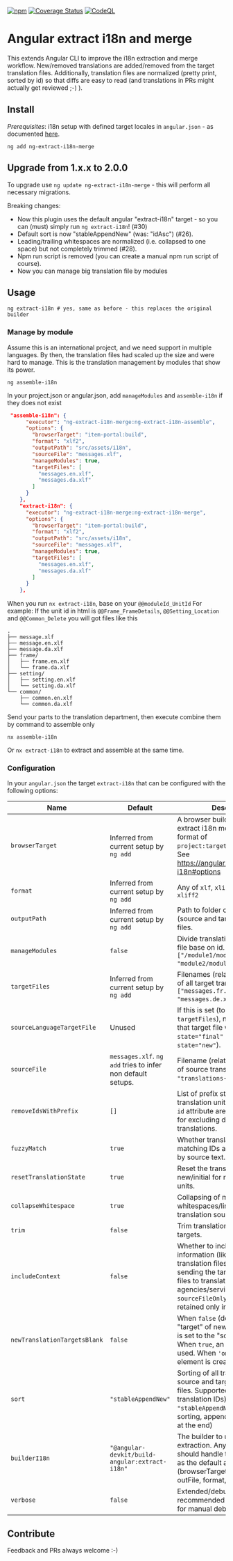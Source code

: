 [![npm](https://img.shields.io/npm/v/ng-extract-i18n-merge)](https://www.npmjs.com/package/ng-extract-i18n-merge)
[![Coverage Status](https://coveralls.io/repos/github/daniel-sc/ng-extract-i18n-merge/badge.svg?branch=master)](https://coveralls.io/github/daniel-sc/ng-extract-i18n-merge?branch=master)
[![CodeQL](https://github.com/daniel-sc/ng-extract-i18n-merge/actions/workflows/github-code-scanning/codeql/badge.svg)](https://github.com/daniel-sc/ng-extract-i18n-merge/actions/workflows/github-code-scanning/codeql)

# Angular extract i18n and merge

This extends Angular CLI to improve the i18n extraction and merge workflow. New/removed translations are added/removed
from the target translation files. Additionally, translation files are normalized (pretty print, sorted by id) so that
diffs are easy to read (and translations in PRs might actually get reviewed ;-) ).

## Install

_Prerequisites_: i18n setup with defined target locales in `angular.json` - as
documented [here](https://angular.io/guide/i18n-common-merge).

```shell
ng add ng-extract-i18n-merge
```

## Upgrade from 1.x.x to 2.0.0

To upgrade use `ng update ng-extract-i18n-merge` - this will perform all necessary migrations.

Breaking changes:

* Now this plugin uses the default angular "extract-i18n" target - so you can (must) simply run `ng extract-i18n`! (#30)
* Default sort is now "stableAppendNew" (was: "idAsc") (#26).
* Leading/trailing whitespaces are normalized (i.e. collapsed to one space) but not completely trimmed (#28).
* Npm run script is removed (you can create a manual npm run script of course).
* Now you can manage big translation file by modules

## Usage

```shell
ng extract-i18n # yes, same as before - this replaces the original builder
```

### Manage by module

Assume this is an international project, and we need support in multiple languages. 
By then, the translation files had scaled up the size and were hard to manage. This is the translation management by 
modules that show its power.

```shell
ng assemble-i18n
```

In your project.json or angular.json, add `manageModules` and `assemble-i18n` if they does not exist
```json
 "assemble-i18n": {
      "executor": "ng-extract-i18n-merge:ng-extract-i18n-assemble",
      "options": {
        "browserTarget": "item-portal:build",
        "format": "xlf2",
        "outputPath": "src/assets/i18n",
        "sourceFile": "messages.xlf",
        "manageModules": true,
        "targetFiles": [
          "messages.en.xlf",
          "messages.da.xlf"
        ]
      }
    },
    "extract-i18n": {
      "executor": "ng-extract-i18n-merge:ng-extract-i18n-merge",
      "options": {
        "browserTarget": "item-portal:build",
        "format": "xlf2",
        "outputPath": "src/assets/i18n",
        "sourceFile": "messages.xlf",
        "manageModules": true,
        "targetFiles": [
          "messages.en.xlf",
          "messages.da.xlf"
        ]
      }
    },
```

When you run `nx extract-i18n`, base on your `@@moduleId_UnitId`
For example: If the unit id in html is `@@Frame_FrameDetails`, `@@Setting_Location` and `@@Common_Delete` you will got files like this
```
.
├── message.xlf
├── message.en.xlf
├── message.da.xlf
├── frame/
│   ├── frame.en.xlf
│   └── frame.da.xlf
├── setting/
│   ├── setting.en.xlf
│   └── setting.da.xlf
└── common/
    ├── common.en.xlf
    └── common.da.xlf
```

Send your parts to the translation department, then execute combine them by command
to assemble only
```shell
nx assemble-i18n
```
Or ```nx extract-i18n``` to extract and assemble at the same time.

### Configuration

In your `angular.json` the target `extract-i18n` that can be configured with the following options:

| Name                         | Default                                                     | Description                                                                                                                                                                                                                                         |
|------------------------------|-------------------------------------------------------------|-----------------------------------------------------------------------------------------------------------------------------------------------------------------------------------------------------------------------------------------------------|
| `browserTarget`              | Inferred from current setup by `ng add`                     | A browser builder target to extract i18n messages in the format of `project:target[:configuration]`. See https://angular.io/cli/extract-i18n#options                                                                                                |
| `format`                     | Inferred from current setup by `ng add`                     | Any of `xlf`, `xlif`, `xliff`, `xlf2`, `xliff2`                                                                                                                                                                                                     |
| `outputPath`                 | Inferred from current setup by `ng add`                     | Path to folder containing all (source and target) translation files.                                                                                                                                                                                |
| `manageModules`              | `false`                                                     | Divide translation files to multiple file base on id. (e.g. `["/module1/module1.fr.xlf", "module2/module2.fr.xlf"]`).                                                                                                                               |
| `targetFiles`                | Inferred from current setup by `ng add`                     | Filenames (relative to `outputPath` of all target translation files (e.g. `["messages.fr.xlf", "messages.de.xlf"]`).                                                                                                                                |
| `sourceLanguageTargetFile`   | Unused                                                      | If this is set (to one of the `targetFiles`), new translations in that target file will be set to `state="final"` (instead of default `state="new"`).                                                                                               |
| `sourceFile`                 | `messages.xlf`. `ng add` tries to infer non default setups. | Filename (relative to `outputPath` of source translation file (e.g. `"translations-source.xlf"`).                                                                                                                                                   |
| `removeIdsWithPrefix`        | `[]`                                                        | List of prefix strings. All translation units with matching `id` attribute are removed. Useful for excluding duplicate library translations.                                                                                                        |
| `fuzzyMatch`                 | `true`                                                      | Whether translation units without matching IDs are fuzzy matched by source text.                                                                                                                                                                    |
| `resetTranslationState`      | `true`                                                      | Reset the translation state to new/initial for new/changed units.                                                                                                                                                                                   |
| `collapseWhitespace`         | `true`                                                      | Collapsing of multiple whitespaces/line breaks in translation sources and targets.                                                                                                                                                                  |
| `trim`                       | `false`                                                     | Trim translation sources and targets.                                                                                                                                                                                                               |
| `includeContext`             | `false`                                                     | Whether to include the context information (like notes) in the translation files. This is useful for sending the target translation files to translation agencies/services. When `sourceFileOnly` the context is retained only in the `sourceFile`. |
| `newTranslationTargetsBlank` | `false`                                                     | When `false` (default) the "target" of new translation units is set to the "source" value. When `true`, an empty string is used. When `'omit'`, no target element is created.                                                                       |
| `sort`                       | `"stableAppendNew"`                                         | Sorting of all translation units in source and target translation files. Supported: `"idAsc"` (sort by translation IDs), `"stableAppendNew"` (keep existing sorting, append new translations at the end)                                            |
| `builderI18n`                | `"@angular-devkit/build-angular:extract-i18n"`              | The builder to use for i18n extraction. Any custom builder should handle the same options as the default angular builder (browserTarget, outputPath, outFile, format, progress).                                                                    |
| `verbose`                    | `false`                                                     | Extended/debug output - it is recommended to use this only for manual debugging.                                                                                                                                                                    |

## Contribute

Feedback and PRs always welcome :-)
